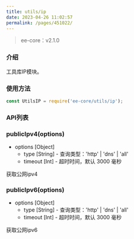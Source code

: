 ```yaml
---
title: utils/ip
date: 2023-04-26 11:02:57
permalink: /pages/451022/
---
```


> ee-core：v2.1.0

### 介绍
工具库IP模块。

### 使用方法
```javascript
const UtilsIP = require('ee-core/utils/ip');
```

### API列表
### publicIpv4(options)

- options [Object]
   - type [String] - 查询类型：'http' | 'dns' | 'all'
   - timeout [Int] - 超时时间，默认 3000 毫秒

获取公网ipv4
### publicIpv6(options)

- options [Object]
   - type [String] - 查询类型：'http' | 'dns' | 'all'
   - timeout [Int] - 超时时间，默认 3000 毫秒

获取公网ipv6 

